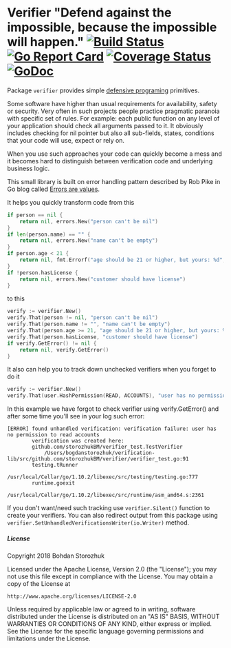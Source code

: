 # Verifier "Defend against the impossible, because the impossible will happen." [![Build Status](https://travis-ci.org/storozhukBM/verifier.svg?branch=master)](https://travis-ci.org/storozhukBM/verifier)  [![Go Report Card](https://goreportcard.com/badge/github.com/storozhukBM/verifier)](https://goreportcard.com/report/github.com/storozhukBM/verifier) [![Coverage Status](https://coveralls.io/repos/github/storozhukBM/verifier/badge.svg?branch=master)](https://coveralls.io/github/storozhukBM/verifier?branch=master) [![GoDoc](https://godoc.org/github.com/storozhukBM/verifier?status.svg)](http://godoc.org/github.com/storozhukBM/verifier)

Package `verifier` provides simple [defensive programing](https://en.wikipedia.org/wiki/Defensive_programming) primitives.

Some software have higher than usual requirements for availability, safety or security.
Very often in such projects people practice pragmatic paranoia with specific set of rules.
For example: each public function on any level of your application should check all arguments passed to it.
It obviously includes checking for nil pointer but also all sub-fields, states, conditions 
that your code will use, expect or rely on.

When you use such approaches your code can quickly become a mess and it becomes hard to distinguish between 
verification code and underlying business logic.

This small library is built on error handling pattern described by Rob Pike in Go blog called 
[Errors are values](https://blog.golang.org/errors-are-values).

It helps you quickly transform code from this
```go
if person == nil {
	return nil, errors.New("person can't be nil")
}
if len(person.name) == "" {
	return nil, errors.New("name can't be empty")
}
if person.age < 21 {
	return nil, fmt.Errorf("age should be 21 or higher, but yours: %d", p.age)
}
if !person.hasLicense {
	return nil, errors.New("customer should have license")
}
```
to this
```go
verify := verifier.New()
verify.That(person != nil, "person can't be nil")
verify.That(person.name != "", "name can't be empty")
verify.That(person.age >= 21, "age should be 21 or higher, but yours: %d", p.age)
verify.That(person.hasLicense, "customer should have license")
if verify.GetError() != nil {
	return nil, verify.GetError()
}
```

It also can help you to track down unchecked verifiers when you forget to do it 
```go
verify := verifier.New()
verify.That(user.HashPermission(READ, ACCOUNTS), "user has no permission to read accounts")
```

In this example we have forgot to check verifier using verify.GetError() and
after some time you'll see in your log such error:
```
[ERROR] found unhandled verification: verification failure: user has no permission to read accounts
		verification was created here:
		github.com/storozhukBM/verifier_test.TestVerifier
			/Users/bogdanstorozhuk/verification-lib/src/github.com/storozhukBM/verifier/verifier_test.go:91
		testing.tRunner
			/usr/local/Cellar/go/1.10.2/libexec/src/testing/testing.go:777
		runtime.goexit
			/usr/local/Cellar/go/1.10.2/libexec/src/runtime/asm_amd64.s:2361
```

If you don't want/need such tracking use `verifier.Silent()` function to create your verifiers.
You can also redirect output from this package using `verifier.SetUnhandledVerificationsWriter(io.Writer)` method.



##### License
Copyright 2018 Bohdan Storozhuk

Licensed under the Apache License, Version 2.0 (the "License"); you may not use this file except in compliance with the License. You may obtain a copy of the License at

    http://www.apache.org/licenses/LICENSE-2.0

Unless required by applicable law or agreed to in writing, software distributed under the License is distributed on an "AS IS" BASIS, WITHOUT WARRANTIES OR CONDITIONS OF ANY KIND, either express or implied. See the License for the specific language governing permissions and limitations under the License.
